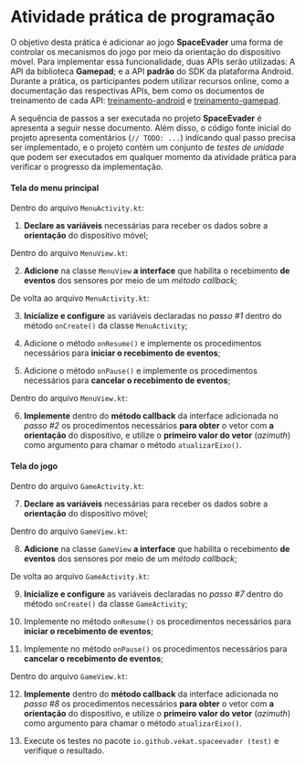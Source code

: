 # Atividade prática de programação

O objetivo desta prática é adicionar ao jogo **SpaceEvader** uma forma de controlar os mecanismos do jogo por meio da orientação do dispositivo móvel.
Para implementar essa funcionalidade, duas APIs serão utilizadas: A API da biblioteca **Gamepad**; e a API **padrão** do SDK da plataforma Android.
Durante a prática, os participantes podem utilizar recursos online, como a documentação das respectivas APIs, bem como os documentos de treinamento de cada API: [treinamento-android](treinamento-android.md) e [treinamento-gamepad](treinamento-gamepad.md).

A sequência de passos a ser executada no projeto **SpaceEvader** é apresenta a seguir nesse documento.
Além disso, o código fonte inicial do projeto apresenta comentários (`// TODO: ...`) indicando qual passo precisa ser implementado, e o projeto contém um conjunto de *testes de unidade* que podem ser executados em qualquer momento da atividade prática para verificar o progresso da implementação.

#### Tela do menu principal

Dentro do arquivo `MenuActivity.kt`:

1. **Declare as variáveis** necessárias para receber os dados sobre a **orientação** do dispositivo móvel;

Dentro do arquivo `MenuView.kt`:

2. **Adicione** na classe `MenuView` **a interface** que habilita o recebimento **de eventos** dos sensores por meio de um *método callback*;

De volta ao arquivo `MenuActivity.kt`:

3. **Inicialize e configure** as variáveis declaradas no *passo #1* dentro do método `onCreate()` da classe `MenuActivity`;

4. Adicione o método `onResume()` e implemente os procedimentos necessários para **iniciar o recebimento de eventos**;

5. Adicione o método `onPause()` e implemente os procedimentos necessários para **cancelar o recebimento de eventos**;

Dentro do arquivo `MenuView.kt`:

6. **Implemente** dentro do **método callback** da interface adicionada no *passo #2* os procedimentos necessários **para obter** o vetor com **a orientação** do dispositivo, e utilize o **primeiro valor do vetor** (*azimuth*) como argumento para chamar o método `atualizarEixo()`.

#### Tela do jogo

Dentro do arquivo `GameActivity.kt`:

7. **Declare as variáveis** necessárias para receber os dados sobre a **orientação** do dispositivo móvel;

Dentro do arquivo `GameView.kt`:

8. **Adicione** na classe `GameView` **a interface** que habilita o recebimento **de eventos** dos sensores por meio de um *método callback*;

De volta ao arquivo `GameActivity.kt`:

9. **Inicialize e configure** as variáveis declaradas no *passo #7* dentro do método `onCreate()` da classe `GameActivity`;

10. Implemente no método `onResume()` os procedimentos necessários para **iniciar o recebimento de eventos**;

11. Implemente no método `onPause()` os procedimentos necessários para **cancelar o recebimento de eventos**;

Dentro do arquivo `GameView.kt`:

12. **Implemente** dentro do **método callback** da interface adicionada no *passo #8* os procedimentos necessários **para obter** o vetor com **a orientação** do dispositivo, e utilize o **primeiro valor do vetor** (*azimuth*) como argumento para chamar o método `atualizarEixo()`. 

13. Execute os testes no pacote `io.github.vekat.spaceevader (test)` e verifique o resultado. 
